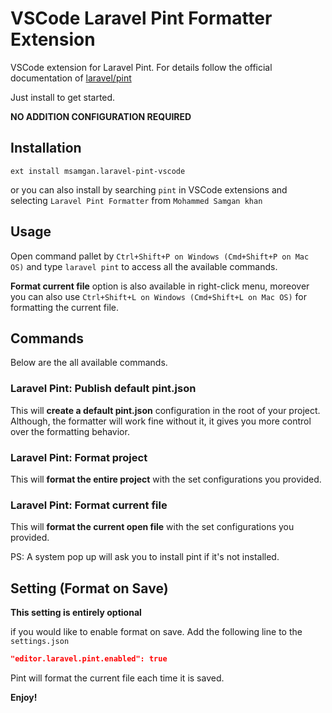 # VSCode Laravel Pint Formatter Extension

VSCode extension for Laravel Pint. For details follow the official documentation of [laravel/pint](https://github.com/laravel/pint)

Just install to get started.

**NO ADDITION CONFIGURATION REQUIRED**

## Installation

```shell
ext install msamgan.laravel-pint-vscode
```

or you can also install by searching `pint` in VSCode extensions and selecting `Laravel Pint Formatter` from `Mohammed Samgan khan`

## Usage

Open command pallet by `Ctrl+Shift+P on Windows (Cmd+Shift+P on Mac OS)` and type `laravel pint` to access all the available commands.

**Format current file** option is also available in right-click menu, moreover you can also use `Ctrl+Shift+L on Windows (Cmd+Shift+L on Mac OS)` for formatting the current file.

## Commands

Below are the all available commands.

### Laravel Pint: Publish default pint.json

This will **create a default pint.json** configuration in the root of your project. Although, the formatter will work fine without it, it gives you more control over the formatting behavior.

### Laravel Pint: Format project

This will **format the entire project** with the set configurations you provided.

### Laravel Pint: Format current file

This will **format the current open file** with the set configurations you provided.

PS: A system pop up will ask you to install pint if it's not installed.

## Setting (Format on Save)

**This setting is entirely optional**

if you would like to enable format on save. Add the following line to the `settings.json`

```json
"editor.laravel.pint.enabled": true
```

Pint will format the current file each time it is saved.

**Enjoy!**
